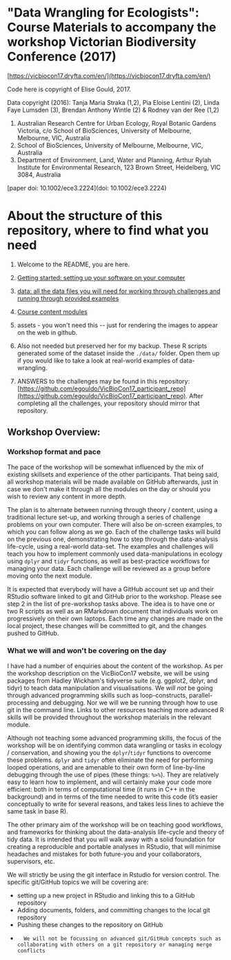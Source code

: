 # "Data Wrangling for Ecologists": Course Materials to accompany the workshop Victorian Biodiversity Conference (2017)


[https://vicbiocon17.dryfta.com/en/](https://vicbiocon17.dryfta.com/en/)

Code here is copyright of Elise Gould, 2017. 

Data copyright (2016):
Tanja Maria Straka (1,2), Pia Eloise Lentini (2), Linda Faye Lumsden (3), Brendan Anthony Wintle (2) & Rodney van der Ree (1,2)

1. Australian Research Centre for Urban Ecology, Royal Botanic Gardens Victoria, c/o School of BioSciences, University of Melbourne, Melbourne, VIC, Australia
2. School of BioSciences, University of Melbourne, Melbourne, VIC, Australia
3. Department of Environment, Land, Water and Planning, Arthur Rylah Institute for Environmental Research, 123 Brown Street, Heidelberg, VIC 3084, Australia

[paper doi: 10.1002/ece3.2224](doi: 10.1002/ece3.2224)

# About the structure of this repository, where to find what you need

1. Welcome to the README, you are here.

2. [Getting started: setting up your software on your computer](https://github.com/egouldo/VicBioCon17_data_wrangling/tree/master/getting_started)

3. [data: all the data files you will need for working through challenges and running through provided examples](https://github.com/egouldo/VicBioCon17_data_wrangling/tree/master/data)

4. [Course content modules](https://github.com/egouldo/VicBioCon17_data_wrangling/tree/master/modules)

5. assets - you won't need this -- just for rendering the images to appear on the web in github.

6. Also not needed but preserved her for my backup. These R scripts generated some of the dataset inside the `./data/` folder. Open them up if you would like to take a look at  real-world examples of data-wrangling.

7. ANSWERS to the challenges may be found in this repository: [https://github.com/egouldo/VicBioCon17_participant_repo](https://github.com/egouldo/VicBioCon17_participant_repo). After completing all the challenges, your repository should mirror that repository.



## Workshop Overview:


### Workshop format and pace

The pace of the workshop will be somewhat influenced by the mix of existing skillsets and experience of the other participants. That being said, all workshop materials will be made available on GitHub afterwards, just in case we don't make it through all the modules on the day or should you wish to review any content in more depth.

The plan is to alternate between running through theory / content, using a traditional lecture set-up, and working through a series of challenge problems on your own computer. There will also be on-screen examples, to which you can follow along as we go. Each of the challenge tasks will build on the previous one, demonstrating how to step through the data-analysis life-cycle, using a real-world data-set. The examples and challenges will teach you how to implement commonly used data-manipulations in ecology using `dplyr` and `tidyr` functions, as well as best-practice workflows for managing your data. Each challenge will be reviewed as a group before moving onto the next module.

It is expected that everybody will have a GitHub account set up and their RStudio software linked to git and GitHub prior to the workshop. Please see step 2 in the list of pre-workshop tasks above. The idea is to have one or two R scripts as well as an RMarkdown document that individuals work on progressively on their own laptops. Each time any changes are made on the local project, these changes will be committed to git, and the changes pushed to GitHub.

### What we will and won't be covering on the day

I have had a number of enquiries about the content of the workshop. As per the workshop description on the VicBioCon17 website, we will be using packages from Hadley Wickham's tidyverse suite (e.g. ggplot2, dplyr, and tidyr) to teach data manipulation and visualisations. We *will not* be going through advanced programming skills such as loop-constructs, parallel-processing and debugging. Nor we will we be running through how to use git in the command line. Links to other resources teaching more advanced R skills will be provided throughout the workshop materials in the relevant module.

Although not teaching some advanced programming skills, the focus of the workshop will be on identifying common data wrangling or tasks in ecology / conservation, and showing you the `dplyr`/`tidyr` functions to overcome these problems. `dplyr` and `tidyr` often eliminate the need for performing looped operations, and are amenable to their own form of line-by-line debugging through the use of pipes (these things: `%>%`). They are relatively easy to learn how to implement, and will certainly make your code more efficient: both in terms of computational time (it runs in C++ in the background) and in terms of the time needed to write this code (it’s easier conceptually to write for several reasons, and takes less lines to achieve the same task in base R). 

The other primary aim of the workshop will be on teaching good workflows, and frameworks for thinking about the data-analysis life-cycle and theory of tidy data. It is intended that you will walk away with a solid foundation for creating a reproducible and portable analyses in RStudio, that will minimise headaches and mistakes for both future-you and your collaborators, supervisors, etc.

We will strictly be using the git interface in Rstudio for version control. The specific git/GitHub topics we will be covering are: 
-	setting up a new project in RStudio and linking this to a GitHub repository
-	Adding documents, folders, and committing changes to the local git repository
-	Pushing these changes to the repository on GitHub
-       We will not be focussing on advanced git/GitHub concepts such as collaborating with others on a git repository or managing merge conflicts

